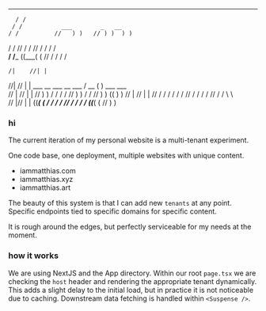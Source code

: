    ___   ___                              
      / /                                 
     / /           ___        _   __      
    / /          //   ) )   // ) )  ) )   
   / /          //   / /   // / /  / /    
__/ /___       ((___( (   // / /  / /     
                                                                                      
                                                                                      
    /|    //| |                                                                       
   //|   // | |     ___     __  ___  __  ___    / __       ( )      ___        ___    
  // |  //  | |   //   ) )   / /      / /      //   ) )   / /     //   ) )   ((   ) ) 
 //  | //   | |  //   / /   / /      / /      //   / /   / /     //   / /     \ \     
//   |//    | | ((___( (   / /      / /      //   / /   / /     ((___( (   //   ) )   


### hi

The current iteration of my personal website is a multi-tenant experiment. 

One code base, one deployment, multiple websites with unique content. 

- iammatthias.com
- iammatthias.xyz
- iammatthias.art

The beauty of this system is that I can add new `tenants` at any point. Specific endpoints tied to specific domains for specific content.

It is rough around the edges, but perfectly serviceable for my needs at the moment. 

### how it works

We are using NextJS and the App directory. Within our root `page.tsx` we are checking the `host` header and rendering the appropriate tenant dynamically. This adds a slight delay to the initial load, but in practice it is not noticeable due to caching. Downstream data fetching is handled within `<Suspense />`. 